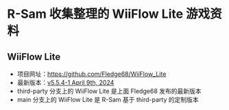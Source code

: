 # R-Sam 收集整理的 WiiFlow Lite 游戏资料


## WiiFlow Lite

- 项目网址：<https://github.com/Fledge68/WiiFlow_Lite>
- 最新版本：[v5.5.4-1 April 9th, 2024](https://github.com/Fledge68/WiiFlow_Lite/releases/tag/v.5.5.4_1)
- third-party 分支上的 WiiFlow Lite 是上面 Fledge68 发布的最新版本
- main 分支上的 WiiFlow Lite 是 R-Sam 基于 third-party 的定制版本
